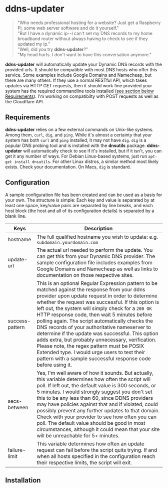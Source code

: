 # ddns-updater
> "Who needs professional hosting for a website? Just get a Raspberry Pi, some web server software and do it yourself."  
> "But I have a dynamic ip--I can't set my DNS records to my home broadband router without always having to check to see if they updated my ip."  
> "Well, did you try **ddns-updater**?"  
> "My head hurts. I don't want to have this conversation anymore."

**ddns-updater** will automatically update your Dynamic DNS records with the provided urls. It should be compatible with most DNS hosts who offer this service. Some examples include Google Domains and Namecheap, but there are many others. If they use a normal RESTful API, which takes updates via HTTP GET requests, then it should work fine provided your system has the required commandline tools installed ([see section below Requirements](#requirements)). I'm working on compatibilty with POST requests as well as the Cloudflare API.

## Requirements
**ddns-updater** relies on a few external commands on Unix-like systems. Among them, `curl`, `dig`, and `ping`. While it's almost a certainty that your system has both `curl` and `ping` installed, it may not have `dig`. `dig` is a popular DNS probing tool and is installed with the **dnsutils** package. **ddns-updater** will automatically check to see if it's installed, but if it isn't, you can get it any number of ways. For Debian Linux-based systems, just run `apt-get install dnsutils`. For other Linux distros, a similar method most likely exists. Check your documentation. On Macs, `dig` is standard.

## Configuration
A sample configuration file has been created and can be used as a basis for your own. The structure is simple: Each key and value is separated by at least one space, key/value pairs are separated by line breaks, and each host block (the host and all of its configuration details) is separated by a blank line.

Keys | Description 
--- |--- 
hostname | The full qualified hostname you wish to update: e.g. `subdomain.yourdomain.com`
update-url | The actual url needed to perform the update. You can get this from your Dynamic DNS provider. The sample configuration file includes examples from Google Domains and Namecheap as well as links to documentation on those respective sites.
success-pattern | This is an optional Regular Expression pattern to be matched against the response from your ddns provider upon update request in order to determine whether the request was successful. If this option is left out, the system will simply check for a `200 OK` HTTP response code, then wait 5 minutes before polling again. The script automatically checks the DNS records of your authoritative nameserver to determine if the update was successful. This option adds extra, but probably unnecessary, verification. Please note, the regex pattern must be POSIX Extended type. I would urge users to test their pattern with a sample successful response code before using it.
secs-between | Yes, I'm well aware of how it sounds. But actually, this variable determines how often the script will poll. If left out, the default value is 300 seconds, or 5 minutes. I would strongly suggest you don't set this to be any less than 60, since DDNS providers may have policies against that and if violated, could possibly prevent any further updates to that domain. Check with your provider to see how often you can poll. The default value should be good in most circumstances, although it could mean that your site will be unreachable for 5+ minutes.
failure-limit | This variable determines how often an update request can fail before the script quits trying. If and when all hosts specified in the configuration reach their respective limits, the script will exit.


## Installation
